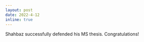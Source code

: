 ```yaml
---
layout: post
date: 2022-4-12
inline: true
---
```


Shahbaz successfully defended his MS thesis. Congratulations! 
